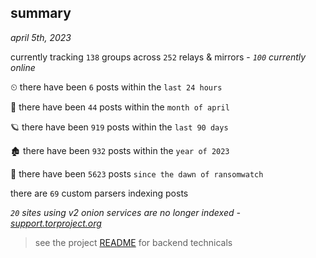 
## summary
_april 5th, 2023_

currently tracking `138` groups across `252` relays & mirrors - _`100` currently online_

⏲ there have been `6` posts within the `last 24 hours`

🦈 there have been `44` posts within the `month of april`

🪐 there have been `919` posts within the `last 90 days`

🏚 there have been `932` posts within the `year of 2023`

🦕 there have been `5623` posts `since the dawn of ransomwatch`

there are `69` custom parsers indexing posts

_`20` sites using v2 onion services are no longer indexed - [support.torproject.org](https://support.torproject.org/onionservices/v2-deprecation/)_

> see the project [README](https://github.com/joshhighet/ransomwatch#ransomwatch--) for backend technicals
